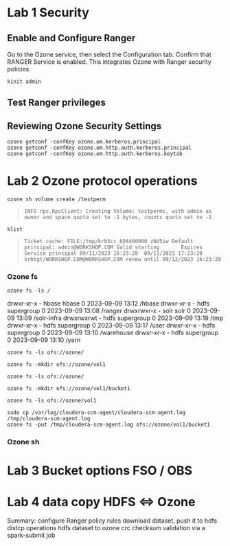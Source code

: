 # Lab 1 Security

## Enable and Configure Ranger
Go to the Ozone service, then select the Configuration tab.
Confirm that RANGER Service is enabled.
This integrates Ozone with Ranger security policies.

```console
kinit admin
``` 
## Test Ranger privileges


## Reviewing Ozone Security Settings
```console
ozone getconf -confKey ozone.om.kerberos.principal
ozone getconf -confKey ozone.om.http.auth.kerberos.principal
ozone getconf -confKey ozone.om.http.auth.kerberos.keytab
```

# Lab 2 Ozone protocol operations
```console
ozone sh volume create /testperm
``` 
> `INFO rpc.RpcClient: Creating Volume: testperms, with admin as owner and space quota set to -1 bytes, counts quota set to -1`

```console
klist
```
> `
Ticket cache: FILE:/tmp/krb5cc_604400000_zNd5iw
Default principal: admin@WORKSHOP.COM
Valid starting       Expires              Service principal
09/11/2023 16:23:20  09/11/2023 17:23:20  krbtgt/WORKSHOP.COM@WORKSHOP.COM renew until 09/12/2023 16:23:20
`


### Ozone fs

```console
ozone fs -ls /
```

drwxr-xr-x   - hbase hbase               0 2023-09-09 13:12 /hbase
drwxr-xr-x   - hdfs  supergroup          0 2023-09-09 13:08 /ranger
drwxrwxr-x   - solr  solr                0 2023-09-09 13:09 /solr-infra
drwxrwxrwt   - hdfs  supergroup          0 2023-09-09 13:19 /tmp
drwxr-xr-x   - hdfs  supergroup          0 2023-09-09 13:17 /user
drwxr-xr-x   - hdfs  supergroup          0 2023-09-09 13:10 /warehouse
drwxr-xr-x   - hdfs  supergroup          0 2023-09-09 13:10 /yarn

```console
ozone fs -ls ofs://ozone/
```

```console
ozone fs -mkdir ofs://ozone/vol1
```

```console
ozone fs -ls ofs://ozone/
```

```console
ozone fs -mkdir ofs://ozone/vol1/bucket1
```

```console
ozone fs -ls ofs://ozone/vol1
```


```console
sudo cp /var/log/cloudera-scm-agent/cloudera-scm-agent.log /tmp/cloudera-scm-agent.log
ozone fs -put /tmp/cloudera-scm-agent.log ofs://ozone/vol1/bucket1
```

### Ozone sh



# Lab 3 Bucket options FSO / OBS

# Lab 4 data copy HDFS ⇔ Ozone

Summary:
configure Ranger policy rules
download dataset, push it to hdfs
distcp operations hdfs dataset to ozone
crc checksum validation via a spark-submit job


